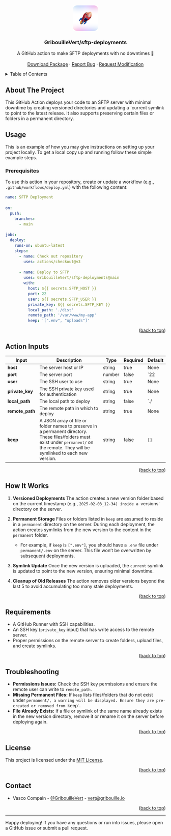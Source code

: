 <a id="readme-top"></a>

<!-- PROJECT LOGO -->
<br />
<div align="center">
  <a href="https://github.com/GribouilleVert/sftp-deployments">
    <img src=".github/assets/logo.png" alt="Logo" width="80" height="80">
  </a>

  <h3 align="center">GribouilleVert/sftp-deployments</h3>

  <p align="center">
    A GitHub action to make SFTP deployments with no downtimes 🚀
    <br />
    <br />
    <a href="https://github.com/Project-Venus-AI/client.js/pkgs/npm/client.js">Download Package</a>
    ·
    <a href="https://github.com/GribouilleVert/sftp-deployments/issues/new?labels=bug">Report Bug</a>
    ·
    <a href="https://github.com/GribouilleVert/sftp-deployments/issues/new?labels=enhancement">Request Modification</a>
  </p>
</div>

<!-- TABLE OF CONTENTS -->
<details>
  <summary>Table of Contents</summary>
  <ol>
    <li>
      <a href="#about-the-project">About The Project</a>
    </li>
    <li>
      <a href="#usage">Usage</a>
      <ul>
        <li><a href="#usage_prerequisites">Prerequisites</a></li>
      </ul>
    </li>
    <li><a href="#action-inputs">Action Input</a></li>
    <li><a href="#how-it-works">How It Works</a></li>
    <li><a href="#requirements">Requirements</a></li>
    <li><a href="#troubleshooting">Troubleshooting</a></li>
    <li><a href="#license">License</a></li>
    <li><a href="#contact">Contact</a></li>
  </ol>
</details>

<!-- ABOUT THE PROJECT -->

## About The Project

This GitHub Action deploys your code to an SFTP server with minimal downtime by creating versioned directories and updating a `current symlink to point to the latest release. It also supports preserving certain files or folders in a permanent directory.


<!-- USAGE -->

## Usage

This is an example of how you may give instructions on setting up your project locally.
To get a local copy up and running follow these simple example steps.

### <span id="usage_prerequisites">Prerequisites</span>

To use this action in your repository, create or update a workflow (e.g., `.github/workflows/deploy.yml`) with the following content:

```yaml
name: SFTP Deployment

on:
  push:
    branches:
      - main

jobs:
  deploy:
    runs-on: ubuntu-latest
    steps:
      - name: Check out repository
        uses: actions/checkout@v3

      - name: Deploy to SFTP
        uses: GribouilleVert/sftp-deployments@main
        with:
          host: ${{ secrets.SFTP_HOST }}
          port: 22
          user: ${{ secrets.SFTP_USER }}
          private_key: ${{ secrets.SFTP_KEY }}
          local_path: './dist'
          remote_path: '/var/www/my-app'
          keep: '[".env", "uploads"]'
```

<p align="right">(<a href="#readme-top">back to top</a>)</p>

<!-- ACTIONS INPUT -->

## Action Inputs

| Input           | Description                                                                                                                                                                             | Type   | Required | Default |
|-----------------|-----------------------------------------------------------------------------------------------------------------------------------------------------------------------------------------|--------|----------|---------|
| **host**        | The server host or IP                                                                                                                                                                   | string | true     | None    |
| **port**        | The server port                                                                                                                                                                         | number | false    | `22     |
| **user**        | The SSH user to use                                                                                                                                                                     | string | true     | None    |
| **private_key** | The SSH private key used for authentication                                                                                                                                             | string | true     | None    |
| **local_path**  | The local path to deploy                                                                                                                                                                | string | false    | `./     |
| **remote_path** | The remote path in which to deploy                                                                                                                                                      | string | true     | None    |
| **keep**        | A JSON array of file or folder names to preserve in a permanent directory. These files/folders must exist under `permanent/` on the remote. They will be symlinked to each new version. | string | false    | `[]`    |

<p align="right">(<a href="#readme-top">back to top</a>)</p>

<!-- HOW IT WORKS -->

## How It Works

1. **Versioned Deployments**
    The action creates a new version folder based on the current timestamp (e.g., `2025-02-03_12-34) inside a `versions` directory on the server.

2. **Permanent Storage**
    Files or folders listed in `keep` are assumed to reside in a `permanent` directory on the server. During each deployment, the action creates symlinks from the new version to the content in the `permanent` folder.
    - For example, if `keep` is `[".env"]`, you should have a `.env` file under `permanent/.env` on the server. This file won’t be overwritten by subsequent deployments.

3. **Symlink Update**
    Once the new version is uploaded, the `current` symlink is updated to point to the new version, ensuring minimal downtime.

4. **Cleanup of Old Releases**
    The action removes older versions beyond the last 5 to avoid accumulating too many stale deployments.

<p align="right">(<a href="#readme-top">back to top</a>)</p>

<!-- REQUIREMENTS -->

## Requirements

- A GitHub Runner with SSH capabilities.
- An SSH key (`private_key` input) that has write access to the remote server.
- Proper permissions on the remote server to create folders, upload files, and create symlinks.

<p align="right">(<a href="#readme-top">back to top</a>)</p>

<!-- TROUBLESHOOTING -->

## Troubleshooting

- **Permissions Issues:** Check the SSH key permissions and ensure the remote user can write to `remote_path`.
- **Missing Permanent Files:** If `keep` lists files/folders that do not exist under `permanent/, a warning will be displayed. Ensure they are pre-created or removed from `keep`.
- **File Already Exists:** If a file or symlink of the same name already exists in the new version directory, remove it or rename it on the server before deploying again.

<p align="right">(<a href="#readme-top">back to top</a>)</p>

<!-- TROUBLESHOOTING -->

## License

This project is licensed under the [MIT License](./LICENSE).

<p align="right">(<a href="#readme-top">back to top</a>)</p>

<!-- CONTACT -->

## Contact

-   Vasco Compain - [@GribouilleVert](https://github.com/Kylian-Mallet) - [vert@gribouille.io](mailto:vert@gribouille.io)

<p align="right">(<a href="#readme-top">back to top</a>)</p>

---

Happy deploying! If you have any questions or run into issues, please open a GitHub issue or submit a pull request.
